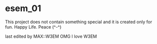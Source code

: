 # esem_01
This project does not contain something special and it is created only for fun.
Happy Life. Peace (^-^)

last edited by MAX::W3EM
OMG I love W3EM
